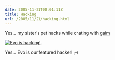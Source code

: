 ```yaml
---
date: 2005-11-21T00:01:11Z
title: Hacking
url: /2005/11/21/hacking.html
---
```


<p>Yes... my sister's pet hacks while chating with <a href="http://www.gaim.org">gaim</a></p>
<p><a href="http://static.flickr.com/31/65337495_f683f4e846_o.jpg"><img src="http://static.flickr.com/31/65337495_f683f4e846_m.jpg" alt="Evo is hacking!" /></a>.</p>
<p>Yes... Evo is our featured hacker! ;-)</p>
